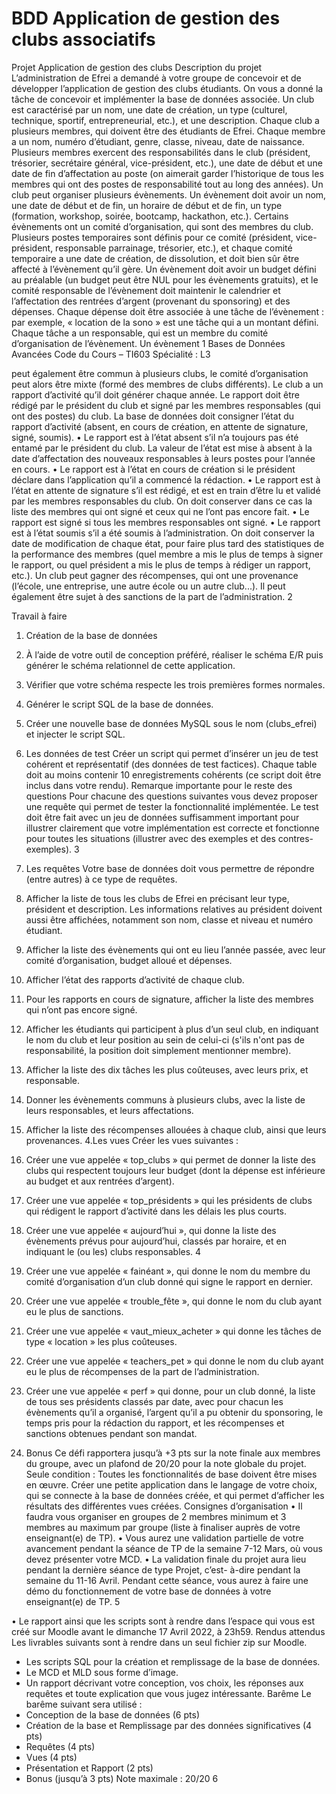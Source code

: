 #  BDD Application de gestion des clubs associatifs
  Projet
Application de gestion des clubs
Description du projet
L’administration de Efrei a demandé à votre groupe de concevoir et de développer l’application de gestion des clubs étudiants. On vous a donné la tâche de concevoir et implémenter la base de données associée.
Un club est caractérisé par un nom, une date de création, un type (culturel, technique, sportif, entrepreneurial, etc.), et une description. Chaque club a plusieurs membres, qui doivent être des étudiants de Efrei. Chaque membre a un nom, numéro d’étudiant, genre, classe, niveau, date de naissance. Plusieurs membres exercent des responsabilités dans le club (président, trésorier, secrétaire général, vice-président, etc.), une date de début et une date de fin d’affectation au poste (on aimerait garder l’historique de tous les membres qui ont des postes de responsabilité tout au long des années).
Un club peut organiser plusieurs évènements. Un évènement doit avoir un nom, une date de début et de fin, un horaire de début et de fin, un type (formation, workshop, soirée, bootcamp, hackathon, etc.). Certains évènements ont un comité d’organisation, qui sont des membres du club. Plusieurs postes temporaires sont définis pour ce comité (président, vice-président, responsable parrainage, trésorier, etc.), et chaque comité temporaire a une date de création, de dissolution, et doit bien sûr être affecté à l’évènement qu’il gère.
Un évènement doit avoir un budget défini au préalable (un budget peut être NUL pour les évènements gratuits), et le comité responsable de l’évènement doit maintenir le calendrier et l’affectation des rentrées d’argent (provenant du sponsoring) et des dépenses. Chaque dépense doit être associée à une tâche de l’évènement : par exemple, « location de la sono » est une tâche qui a un montant défini. Chaque tâche a un responsable, qui est un membre du comité d’organisation de l’évènement. Un évènement
 1
Bases de Données Avancées
Code du Cours – TI603 Spécialité : L3

peut également être commun à plusieurs clubs, le comité d’organisation peut alors être mixte (formé des membres de clubs différents).
Le club a un rapport d’activité qu’il doit générer chaque année. Le rapport doit être rédigé par le président du club et signé par les membres responsables (qui ont des postes) du club. La base de données doit consigner l’état du rapport d’activité (absent, en cours de création, en attente de signature, signé, soumis).
• Le rapport est à l’état absent s’il n’a toujours pas été entamé par le président du club. La valeur de l’état est mise à absent à la date d’affectation des nouveaux responsables à leurs postes pour l’année en cours.
• Le rapport est à l’état en cours de création si le président déclare dans l’application qu’il a commencé la rédaction.
• Le rapport est à l’état en attente de signature s’il est rédigé, et est en train d’être lu et validé par les membres responsables du club. On doit conserver dans ce cas la liste des membres qui ont signé et ceux qui ne l’ont pas encore fait.
• Le rapport est signé si tous les membres responsables ont signé.
• Le rapport est à l’état soumis s’il a été soumis à l’administration.
On doit conserver la date de modification de chaque état, pour faire plus tard des statistiques de la performance des membres (quel membre a mis le plus de temps à signer le rapport, ou quel président a mis le plus de temps à rédiger un rapport, etc.).
Un club peut gagner des récompenses, qui ont une provenance (l’école, une entreprise, une autre école ou un autre club...). Il peut également être sujet à des sanctions de la part de l’administration.
2

 Travail à faire
1. Création de la base de données
1. À l’aide de votre outil de conception préféré, réaliser le schéma E/R puis générer le schéma relationnel de cette application.
2. Vérifier que votre schéma respecte les trois premières formes normales.
3. Générer le script SQL de la base de données.
4. Créer une nouvelle base de données MySQL sous le nom (clubs_efrei) et injecter le
script SQL.
2. Les données de test
Créer un script qui permet d’insérer un jeu de test cohérent et représentatif (des données de test factices). Chaque table doit au moins contenir 10 enregistrements cohérents (ce script doit être inclus dans votre rendu).
Remarque importante pour le reste des questions
Pour chacune des questions suivantes vous devez proposer une requête qui permet de tester la fonctionnalité implémentée. Le test doit être fait avec un jeu de données suffisamment important pour illustrer clairement que votre implémentation est correcte et fonctionne pour toutes les situations (illustrer avec des exemples et des contres- exemples).
  3

3. Les requêtes
Votre base de données doit vous permettre de répondre (entre autres) à ce type de
requêtes.
1. Afficher la liste de tous les clubs de Efrei en précisant leur type, président et description. Les informations relatives au président doivent aussi être affichées, notamment son nom, classe et niveau et numéro étudiant.
2. Afficher la liste des évènements qui ont eu lieu l’année passée, avec leur comité d’organisation, budget alloué et dépenses.
3. Afficher l’état des rapports d’activité de chaque club.
4. Pour les rapports en cours de signature, afficher la liste des membres qui n’ont pas
encore signé.
5. Afficher les étudiants qui participent à plus d’un seul club, en indiquant le nom du
club et leur position au sein de celui-ci (s'ils n'ont pas de responsabilité, la position
doit simplement mentionner membre).
6. Afficher la liste des dix tâches les plus coûteuses, avec leurs prix, et responsable.
7. Donner les évènements communs à plusieurs clubs, avec la liste de leurs
responsables, et leurs affectations.
8. Afficher la liste des récompenses allouées à chaque club, ainsi que leurs
provenances.
4.Les vues
Créer les vues suivantes :
1. Créer une vue appelée « top_clubs » qui permet de donner la liste des clubs qui respectent toujours leur budget (dont la dépense est inférieure au budget et aux rentrées d’argent).
2. Créer une vue appelée « top_présidents » qui les présidents de clubs qui rédigent le rapport d’activité dans les délais les plus courts.
3. Créer une vue appelée « aujourd’hui », qui donne la liste des évènements prévus pour aujourd’hui, classés par horaire, et en indiquant le (ou les) clubs responsables.
4

4. Créer une vue appelée « fainéant », qui donne le nom du membre du comité d’organisation d’un club donné qui signe le rapport en dernier.
5. Créer une vue appelée « trouble_fête », qui donne le nom du club ayant eu le plus de sanctions.
6. Créer une vue appelée « vaut_mieux_acheter » qui donne les tâches de type « location » les plus coûteuses.
7. Créer une vue appelée « teachers_pet » qui donne le nom du club ayant eu le plus de récompenses de la part de l’administration.
8. Créer une vue appelée « perf » qui donne, pour un club donné, la liste de tous ses présidents classés par date, avec pour chacun les évènements qu’il a organisé, l’argent qu’il a pu obtenir du sponsoring, le temps pris pour la rédaction du rapport, et les récompenses et sanctions obtenues pendant son mandat.
5. Bonus
Ce défi rapportera jusqu’à +3 pts sur la note finale aux membres du groupe, avec un
plafond de 20/20 pour la note globale du projet.
Seule condition : Toutes les fonctionnalités de base doivent être mises en œuvre.
Créer une petite application dans le langage de votre choix, qui se connecte à la base de données créée, et qui permet d’afficher les résultats des différentes vues créées.
Consignes d’organisation
• Il faudra vous organiser en groupes de 2 membres minimum et 3 membres au maximum par groupe (liste à finaliser auprès de votre enseignant(e) de TP).
• Vous aurez une validation partielle de votre avancement pendant la séance de TP de la semaine 7-12 Mars, où vous devez présenter votre MCD.
• La validation finale du projet aura lieu pendant la dernière séance de type Projet, c’est- à-dire pendant la semaine du 11-16 Avril. Pendant cette séance, vous aurez à faire une démo du fonctionnement de votre base de données à votre enseignant(e) de TP.
    5

• Le rapport ainsi que les scripts sont à rendre dans l’espace qui vous est créé sur Moodle avant le dimanche 17 Avril 2022, à 23h59.
Rendus attendus
Les livrables suivants sont à rendre dans un seul fichier zip sur Moodle.
- Les scripts SQL pour la création et remplissage de la base de données.
- Le MCD et MLD sous forme d’image.
- Un rapport décrivant votre conception, vos choix, les réponses aux requêtes et toute
explication que vous jugez intéressante.
Barême
Le barême suivant sera utilisé :
- Conception de la base de données (6 pts)
- Création de la base et Remplissage par des données significatives (4 pts)
- Requêtes (4 pts)
- Vues (4 pts)
- Présentation et Rapport (2 pts)
- Bonus (jusqu’à 3 pts)
Note maximale : 20/20
  6
